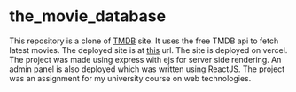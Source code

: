 # the_movie_database
This repository is a clone of [TMDB](https://www.themoviedb.org) site. It uses the free TMDB api to fetch latest movies. The deployed site is at [this](https://tmdbv2.vercel.app) url. The site is deployed on vercel. The project was made using express with ejs for server side rendering. An admin panel is also deployed which was written using ReactJS. The project was an assignment for my university course on web technologies. 

